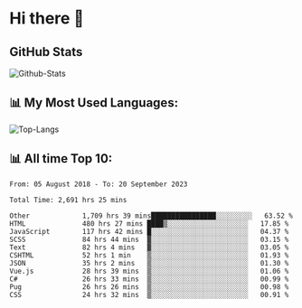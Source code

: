 # Hi there 👋

## GitHub Stats
![Github-Stats](https://github-readme-stats-sigma-five.vercel.app/api?username=ltorson&show_icons=true&theme=radical&count_private=true)

## 📊 My Most Used Languages:
![Top-Langs](https://github-readme-stats-sigma-five.vercel.app/api/top-langs/?username=LTorson&layout=compact&langs_count=10)

## 📊 All time Top 10:
<!--START_SECTION:waka-->

```text
From: 05 August 2018 - To: 20 September 2023

Total Time: 2,691 hrs 25 mins

Other             1,709 hrs 39 mins████████████████░░░░░░░░░   63.52 %
HTML              480 hrs 27 mins ████▒░░░░░░░░░░░░░░░░░░░░   17.85 %
JavaScript        117 hrs 42 mins █░░░░░░░░░░░░░░░░░░░░░░░░   04.37 %
SCSS              84 hrs 44 mins  ▓░░░░░░░░░░░░░░░░░░░░░░░░   03.15 %
Text              82 hrs 4 mins   ▓░░░░░░░░░░░░░░░░░░░░░░░░   03.05 %
CSHTML            52 hrs 1 min    ▒░░░░░░░░░░░░░░░░░░░░░░░░   01.93 %
JSON              35 hrs 2 mins   ▒░░░░░░░░░░░░░░░░░░░░░░░░   01.30 %
Vue.js            28 hrs 39 mins  ▒░░░░░░░░░░░░░░░░░░░░░░░░   01.06 %
C#                26 hrs 33 mins  ▒░░░░░░░░░░░░░░░░░░░░░░░░   00.99 %
Pug               26 hrs 26 mins  ▒░░░░░░░░░░░░░░░░░░░░░░░░   00.98 %
CSS               24 hrs 32 mins  ▒░░░░░░░░░░░░░░░░░░░░░░░░   00.91 %
```

<!--END_SECTION:waka-->
